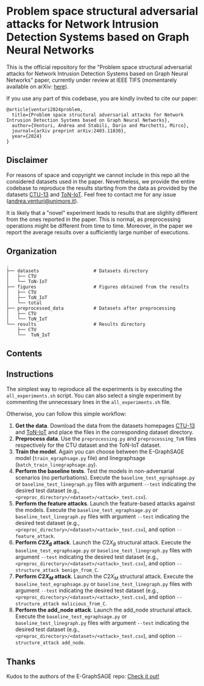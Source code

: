 # Problem space structural adversarial attacks for Network Intrusion Detection Systems based on Graph Neural Networks

This is the official repository for the "Problem space structural adversarial attacks for Network Intrusion Detection Systems based on Graph Neural Networks" paper, currently under review at IEEE TIFS (momentarely available on arXiv: [here](https://arxiv.org/abs/2403.11830)).

If you use any part of this codebase, you are kindly invited to cite our paper:
```
@article{venturi2024problem,
  title={Problem space structural adversarial attacks for Network Intrusion Detection Systems based on Graph Neural Networks},
  author={Venturi, Andrea and Stabili, Dario and Marchetti, Mirco},
  journal={arXiv preprint arXiv:2403.11830},
  year={2024}
}
```

## Disclaimer
For reasons of space and copyright we cannot include in this repo all the considered datasets used in the paper. Nevertheless, we provide the entire codebase to reproduce the results starting from the data as provided by the datasets [CTU-13](https://www.stratosphereips.org/datasets-ctu13) and [ToN-IoT](https://research.unsw.edu.au/projects/toniot-datasets). Feel free to contact me for any issue (andrea.venturi@unimore.it).

It is likely that a "novel" experiment leads to results that are slighlty different from the ones reported in the paper. This is normal, as preprocessing operations might be different from time to time. Moreover, in the paper we report the average results over a sufficiently large number of executions.

## Organization
```
.
├── datasets                    # Datasets directory
│   ├── CTU
│   └── ToN-IoT
├── figures                     # Figures obtained from the results
│   ├── CTU
│   ├── ToN_IoT
│   └── total
├── preprocessed_data           # Datasets after preprocessing
│   ├── CTU
│   └── ToN_IoT
└── results                     # Results directory
    ├── CTU
    └──  ToN_IoT
```
## Contents




## Instructions
The simplest way to reproduce all the experiments is by executing the `all_experiments.sh` script. You can also select a single experiment by commenting the unnecessary lines in the `all_experiments.sh` file.

Otherwise, you can follow this simple workflow:

1. **Get the data**. Download the data from the datasets homepages [CTU-13](https://www.stratosphereips.org/datasets-ctu13) and [ToN-IoT](https://research.unsw.edu.au/projects/toniot-datasets) and place the files in the corresponding dataset directory. 
2. **Preprocess data**. Use the `preprocessing.py` and `preprocessing_ToN` files respectively for the CTU dataset and the ToN-IoT dataset.
3. **Train the model**. Again you can choose between the E-GraphSAGE model (`train_egraphsage.py` file) and linegraphsage (`batch_train_linegraphsage.py`).
4. **Perform the baseline tests**. Test the models in non-adversarial scenarios (no perturbations). Execute the `baseline_test_egraphsage.py` or `baseline_test_linegraph.py` files with argument `--test` indicating the desired test dataset (e.g., `<preproc_directory>/<dataset>/<attack>_test.csv`).
5. **Perform the feature attacks**. Launch the feature-based attacks against the models. Execute the `baseline_test_egraphsage.py` or `baseline_test_linegraph.py` files with argument `--test` indicating the desired test dataset (e.g., `<preproc_directory>/<dataset>/<attack>_test.csv`), and option `--feature_attack`.
6. **Perform $C2X_B$ attack**. Launch the $C2X_B$ structural attack. Execute the `baseline_test_egraphsage.py` or `baseline_test_linegraph.py` files with argument `--test` indicating the desired test dataset (e.g., `<preproc_directory>/<dataset>/<attack>_test.csv`), and option `--structure_attack benign_from_C`.
7. **Perform $C2X_M$ attack**. Launch the $C2X_M$ structural attack. Execute the `baseline_test_egraphsage.py` or `baseline_test_linegraph.py` files with argument `--test` indicating the desired test dataset (e.g., `<preproc_directory>/<dataset>/<attack>_test.csv`), and option `--structure_attack malicious_from_C`.
8. **Perform the add_node attack**. Launch the add_node structural attack. Execute the `baseline_test_egraphsage.py` or `baseline_test_linegraph.py` files with argument `--test` indicating the desired test dataset (e.g., `<preproc_directory>/<dataset>/<attack>_test.csv`), and option `--structure_attack add_node`.

## Thanks

Kudos to the authors of the E-GraphSAGE repo: [Check it out!](https://github.com/waimorris/E-GraphSAGE)


